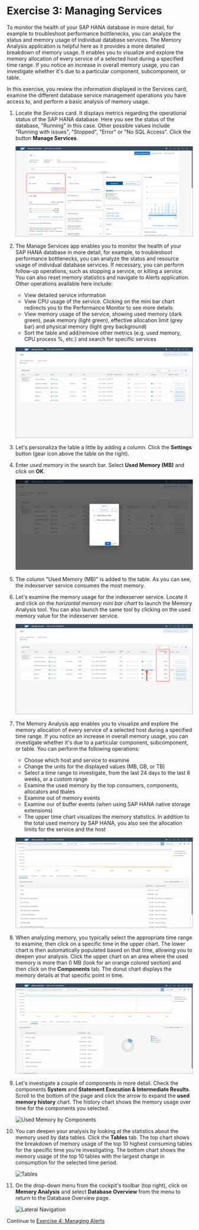 # Exercise 3: Managing Services

To monitor the health of your SAP HANA database in more detail, for example to troubleshoot performance bottlenecks, you can analyze the status and memory usage of individual database services. The Memory Analysis application is helpful here as it provides a more detailed breakdown of memory usage. It enables you to visualize and explore the memory allocation of every service of a selected host during a specified time range. If you notice an increase in overall memory usage, you can investigate whether it's due to a particular component, subcomponent, or table.

In this exercise, you review the information displayed in the Services card, examine the different database service management operations you have access to, and perform a basic analysis of memory usage.

1. Locate the *Services* card.  It displays metrics regarding the operational status of the SAP HANA database. Here you see the status of the database, "Running" in this case. Other possible values include "Running with issues", "Stopped", "Error" or "No SQL Access". Click the button **Manage Services**.

    ![Services Card](./images/3-01_ServicesCard.png)

2. The Manage Services app enables you to monitor the health of your SAP HANA database in more detail, for example, to troubleshoot performance bottlenecks, you can analyze the status and resource usage of individual database services. If necessary, you can perform follow-up operations, such as stopping a service, or killing a service. You can also reset memory statistics and navigate to Alerts application. Other operations available here include:

    - View detailed service information
    - View CPU usage of the service. Clicking on the mini bar chart redirects you to the Performance Monitor to see more details
    - View memory usage of the service, showing used memory (dark green), peak memory (light green), effective allocation limit (grey bar) and physical memory (light grey background)
    - Sort the table and add/remove other metrics (e.g. used memory, CPU process %, etc.) and search for specific services

    ![Manage Services App](./images/3-02_ManageServicesApp.png)

3. Let's personaliza the table a little by adding a column. Click the **Settings** button (gear icon above the table on the right).

4. Enter *used memory* in the search bar. Select **Used Memory (MB)** and click on **OK**.

    ![Add Columns](./images/3-04_Columns.png)

5. The column "Used Memory (MB)" is added to the table. As you can see, the indexserver service consumes the most memory.

6. Let's examine the memory usage for the indexserver service. Locate it and click on the *horizontal memory mini bar chart* to launch the Memory Analysis tool. You can also launch the same tool by clicking on the used memory value for the indexserver service.

    ![Service Memory](./images/3-06_ServiceMemory.png)

7. The Memory Analysis app enables you to visualize and explore the memory allocation of every service of a selected host during a specified time range. If you notice an increase in overall memory usage, you can investigate whether it's due to a particular component, subcomponent, or table. You can perform the following operations:

    - Choose which host and service to examine
    - Change the units for the displayed values (MB, GB, or TB)
    - Select a time range to investigate, from the last 24 days to the last 6 weeks, or a custom range
    - Examine the used memory by the top consumers, components, allocators and tbales
    - Examine out of memory events
    - Examine our of buffer events (when using SAP HANA native storage extensions)
    - The upper time chart visualizes the memory statistics. In addition to the total used memory by SAP HANA, you also see the allocation limits for the service and the host

    ![Memory Analysis App](./images/3-07_MemoryAnalysisApp.png)

8. When analyzing memory, you typically select the appropriate time range to examine, then click on a specific time in the upper chart. The lower chart is then automatically populated based on that time, allowing you to deepen your analysis. Click the upper chart on an area where the used memory is more than 0 MB (look for an orange colored section) and then click on the **Components** tab. The donut chart displays the memory details at that specific point in time.

    ![Components](./images/3-08_MemoryAnalysisApp-Components.png)

9. Let's investigate a couple of components in more detail. Check the components **System** and **Statement Execution & Intermediate Results**.  Scroll to the bottom of the page and click the arrow to expand the **used memory history** chart. The history chart shows the memory usage over time for the components you selected.

    ![Used Memory by Components](./images/3-08_MemoryAnalysisApp-ComponentsUsedMemory.png)

10. You can deepen your analysis by looking at the statistics about the memory used by data tables. Click the **Tables** tab. The top chart shows the breakdown of memory usage of the top 10 highest consuming tables for the specific time you're investigating. The bottom chart shows the memory usage of the top 10 tables with the largest change in consumption for the selected time period.

    ![Tables](./images/3-08_MemoryAnalysisApp-Tables.png)

11. On the drop-down menu from the cockpit's toolbar (top right), click on **Memory Analysis** and select **Database Overview** from the menu to return to the Database Overview page.

    ![Lateral Navigation](./images/3-08_MemoryAnalysisApp-LateralNavigation.png)

Continue to [Exercise 4: Managing Alerts](../ex_4)